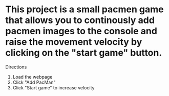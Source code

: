 # This project is a small pacmen game that allows you to continously add pacmen images to the console and raise the movement velocity by clicking on the "start game" button.

Directions
1. Load the webpage
2. Click "Add PacMan"
3. Click "Start game" to increase velocity
